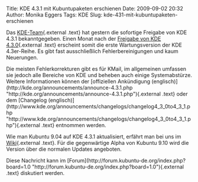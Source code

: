 Title: KDE 4.3.1 mit Kubuntupaketen erschienen
Date: 2009-09-02 20:32
Author: Monika Eggers
Tags: KDE
Slug: kde-431-mit-kubuntupaketen-erschienen

Das [KDE-Team](http://www.kde.org "http://www.kde.org"){.external .text}
hat gestern die sofortige Freigabe von KDE 4.3.1 bekanntgegeben. Einen
Monat nach der [Freigabe von KDE
4.3.0](http://www.kubuntu-de.org/nachrichten/software/kde/kde-4-3-mit-kubuntu-paketen-veroeffentlicht "http://www.kubuntu-de.org/nachrichten/software/kde/kde-4-3-mit-kubuntu-paketen-veroeffentlicht"){.external
.text} erscheint somit die erste Wartungsversion der KDE 4.3er-Reihe. Es
gibt fast ausschließlich Fehlerbereinigungen und kaum Neuerungen.

</p>
Die meisten Fehlerkorrekturen gibt es für KMail, im allgemeinen umfassen
sie jedoch alle Bereiche von KDE und beheben auch einige Systemabstürze.
Weitere Informationen können der [offiziellen Ankündigung
(englisch)](http://kde.org/announcements/announce-4.3.1.php "http://kde.org/announcements/announce-4.3.1.php"){.external
.text} oder dem [Changelog
(englisch)](http://www.kde.org/announcements/changelogs/changelog4_3_0to4_3_1.php "http://www.kde.org/announcements/changelogs/changelog4_3_0to4_3_1.php"){.external
.text} entnommen werden.

</p>
<!--break--><!--break-->

Wie man Kubuntu 9.04 auf KDE 4.3.1 aktualisiert, erfährt man bei uns im
[Wiki](http://wiki.kubuntu-de.org/index.php?title=Installation/Upgrade/Kubuntu_9.04_auf_KDE_4.3.1_aktualisieren&action=edit&redlink=1 "http://wiki.kubuntu-de.org/index.php?title=Installation/Upgrade/Kubuntu_9.04_auf_KDE_4.3.1_aktualisieren&action=edit&redlink=1"){.external
.text}. Für die gegenwärtige Alpha von Kubuntu 9.10 wird die Version
über die normalen Updates angeboten.

</p>
Diese Nachricht kann im
[Forum](http://forum.kubuntu-de.org/index.php?board=1.0 "http://forum.kubuntu-de.org/index.php?board=1.0"){.external
.text} diskutiert werden.

</p>

